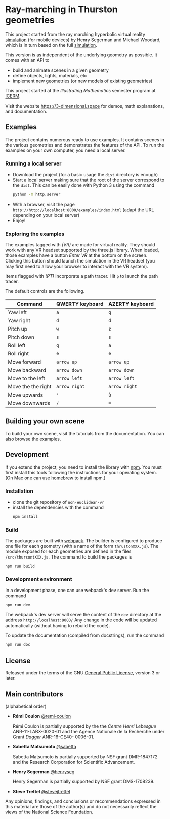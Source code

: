 # Ray-marching in Thurston geometries

This project started from the ray marching hyperbolic virtual reality [simulation](https://github.com/mtwoodard/hypVR-Ray_m) (for mobile devices) by Henry Segerman and Michael Woodard,
which is in turn based on the full [simulation](https://github.com/mtwoodard/hypVR-Ray).

This version is as independent of the underlying geometry as possible.
It comes with an API to
- build and animate scenes in a given geometry
- define objects, lights, materials, etc
- implement new geometries (or new models of existing geometries)

This project started at the *Illustrating Mathematics* semester program at [ICERM](https://icerm.brown.edu).

Visit the website https://3-dimensional.space for demos, math explanations, and documentation. 

## Examples

The project contains numerous ready to use examples.
It contains scenes in the various geometries and demonstrates the features of the API.
To run the examples on your own computer, you need a local server.

### Running a local server
- Download the project (for a basic usage the `dist` directory is enough)
- Start a local server making sure that the root of the server correspond to the `dist`. 
  This can be easily done with Python 3 using the command
  ```zsh
  python -m http.server
  ``` 
- With a browser, visit the page `http://http://localhost:8000/examples/index.html` 
  (adapt the URL depending on your local server)
- Enjoy!



### Exploring the examples
The examples tagged with *(VR)* are made for virtual reality. They should work with any VR headset supported by the three.js library.
When loaded, those examples have a button *Enter VR* at the bottom on the screen.
Clicking this button should launch the simulation in the VR headset (you may first need to allow your browser to interact with the VR system).

Items flagged with *(PT)* incorporate a path tracer. Hit `p` to launch the path tracer.

The default controls are the following.

Command | QWERTY keyboard | AZERTY keyboard
--- | --- | ---
Yaw left|`a`|`q`
Yaw right|`d`|`d`
Pitch up|`w`|`z`
Pitch down|`s`|`s`
Roll left|`q`|`a`
Roll right|`e`|`e`
Move forward|`arrow up`|`arrow up`
Move backward|`arrow down`|`arrow down`
Move to the left|`arrow left`|`arrow left`
Move the the right|`arrow right`|`arrow right`
Move upwards|`'`|`ù`
Move downwards|`/`|`=`


## Building your own scene

To build your own scene, visit the tutorials from the documentation.
You can also browse the examples.

## Development 

If you extend the project, you need to install the library with [npm](https://www.npmjs.com/).
You must first install this tools following the instructions for your operating system.
(On Mac one can use [homebrew](https://brew.sh/) to install npm.)

### Installation

- clone the git repository of `non-euclidean-vr`
- install the dependencies with the command
  ```zsh
  npm install
  ```

### Build

The packages are built with [webpack](https://webpack.js.org/).
The builder is configured to produce one file for each geometry (with a name of the form `thrustonXXX.js`).
The module exposed for each geometries are defined in the files `/src/thursontXXX.js`.
The command to build the packages is
```zsh
npm run build
```

### Development environment

In a development phase, one can use webpack's dev server.
Run the command
```zsh
npm run dev
```
The webpack's dev server will serve the content of the `dev` directory at the address  `http://localhost:9000/`
Any change in the code will be updated automatically (without having to rebuild the code).

To update the documentation (compiled from docstrings), run the command
```zsh
npm run doc
```

## License

Released under the terms of the GNU [General Public License](https://www.gnu.org/licenses/gpl-3.0.en.html), version 3 or later.


## Main contributors

(alphabetical order)

- **Rémi Coulon** [@remi-coulon](https://github.com/remi-coulon)

  Rémi Coulon is partially supported by the the *Centre Henri Lebesgue* ANR-11-LABX-0020-01
  and the Agence Nationale de la Recherche under Grant *Dagger* ANR-16-CE40- 0006-01.
- **Sabetta Matsumoto** [@sabetta](https://github.com/sabetta)

  Sabetta Matsumoto is partially supported by NSF grant DMR-1847172 and the Research Corporation for Scientific Advancement.

- **Henry Segerman** [@henryseg](https://github.com/henryseg)

  Henry Segerman is partially supported by NSF grant DMS-1708239.

- **Steve Trettel** [@stevejtrettel](https://github.com/stevejtrettel)

Any opinions, findings, and conclusions or recommendations expressed in this material are those of the author(s) and do not necessarily reflect the views of the National Science Foundation.
